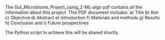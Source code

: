 The Gut_Microbiome_Project_using_2-ML-algo pdf contains all the information about this project.
This PDF document includes:
a) Title
b) Aim
c) Objective
d) Abstract
e) Introduction
f) Materials and methods
g) Results
h) Conclusion and 
i) Future prospectives

The Python script to achieve this will be shared shortly.

